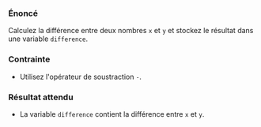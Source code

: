### Énoncé

Calculez la différence entre deux nombres ```x``` et ```y``` et stockez le résultat dans une variable ```difference```.

### Contrainte

- Utilisez l'opérateur de soustraction ```-```.

### Résultat attendu 

- La variable ```difference``` contient la différence entre ```x``` et ```y```.

